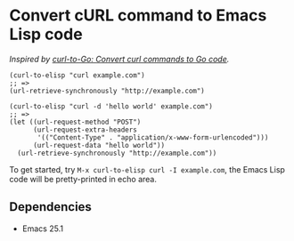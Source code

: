 # Convert cURL command to Emacs Lisp code

_Inspired by [curl-to-Go: Convert curl commands to Go code](https://mholt.github.io/curl-to-go/)._

``` emacs-lisp
(curl-to-elisp "curl example.com")
;; =>
(url-retrieve-synchronously "http://example.com")

(curl-to-elisp "curl -d 'hello world' example.com")
;; =>
(let ((url-request-method "POST")
      (url-request-extra-headers
       '(("Content-Type" . "application/x-www-form-urlencoded")))
      (url-request-data "hello world"))
  (url-retrieve-synchronously "http://example.com"))
```

To get started, try `M-x curl-to-elisp curl -I example.com`, the Emacs Lisp code will be pretty-printed in echo area.

## Dependencies

- Emacs 25.1
